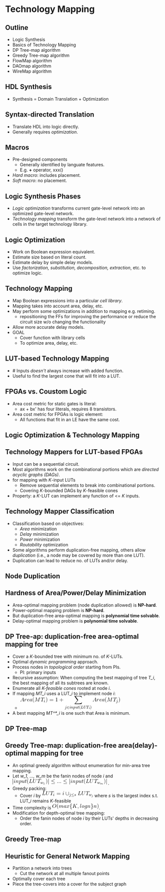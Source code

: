 # Technology Mapping

## Outline
* Logic Synthesis 
* Basics of Technology Mapping
* DP Tree-map algorithm
* Greedy Tree-map algorithm
* FlowMap algorithm
* DAOmap algorithm
* WireMap algorithm

## HDL Synthesis
* Synthesis = Domain Translation + Optimization

## Syntax-directed Translation
* Translate HDL into logic directly.
* Generally requires *optimization*.

## Macros
* Pre-designed components
	* Generally identified by languate features.
	* E.g. **+** operator, xxx()
* *Hard macro*: includes placement.
* *Soft macro*: no placement.

## Logic Synthesis Phases
* *Logic optimization* transforms current gate-level network into an optimized gate-level network.
* *Technology mapping* transform the gate-level network into a network of cells in the target technology library.

## Logic Optimization
* Work on Boolean expression equivalent.
* Estimate size based on literal count.
* Estimate delay by simple delay models.
* Use *factorization, substitution, decomposition, extraction*, etc. to optimize logic.

## Technology Mapping
* Map Boolean expressions into a particular *cell library*.
* Mapping takes into account area, delay, etc.
* May perform some optimizations in addition to mapping e.g. retiming.
	* repositioning the FFs for improving the performance or
reduce the circuit size w/o changing the functionality
* Allow more accurate delay models.
* GOAL
	* Cover function with library cells
	* To optimize area, delay, etc.

## LUT-based Technology Mapping
* \# Inputs *doesn't* always increase with added function.
* Useful to find the largest cone that will fit into a LUT.

## FPGAs vs. Coustom Logic
* Area cost metric for static gates is literal:
	* ax + bx' has four literals, requires 8 transistors.
* Area cost metric for FPGAs is logic element:
	* All functions that fit in an LE have the same cost.

## Logic Optimization & Technology Mapping

## Technology Mappers for LUT-based FPGAs
* Input can be a sequential circuit.
* Most algorithms work on the combinational portions which are *directed acyclic graphs (DAGs)*.
* for mapping with *K*-input LUTs
	* Remove sequential elements to break into combinational portions.
	* Covering *K*-bounded DAGs by *K*-feasible cones
* Property: a *K*-LUT can implement any function of <= *K* inputs.

## Technology Mapper Classification
* Classification based on objectives:
	* *Area* minimization
	* *Delay* minimization
	* *Power* minimization
	* *Routability* optimization
* Some algorithms perform duplication-free mapping, others allow *duplication* (i.e., a node may be covered by more than one LUT).
* Duplication can lead to reduce no. of LUTs and/or delay.

## Node Duplication

## Hardness of Area/Power/Delay Minimization
* Area-optimal mapping problem (node duplication allowed) is **NP-hard**.
* Power-optimal mapping problem is **NP-hard**.
* But duplication-free area-optimal mapping is **polynomial time solvable**.
* Delay-optimal mapping problem is **polynomial time solvable**.

## DP Tree-ap: duplication-free area-optimal mapping for tree
* Cover a *K*-bounded tree with minimum no. of *K*-LUTs.
* Optimal *dynamic programming* approach.
* Process nodes in *topological order* starting from PIs.
	* PI: primary inputs
* Recursive assumption: When computing the best mapping of tree *T_i*, the best mapping of
all its subtrees are known.
* Enumerate all *K-feasible cones* rooted at node *i*.
* If mapping *MT_i* uses a LUT_*i* to implement node *i*:
	* ![Alt Text](pg20_Chap10.gif)
* A best mapping *MT^\*_i* is one such that Area is minimum.

## DP Tree-map

## Greedy Tree-map: duplication-free area(delay)-optimal mapping for tree
* An optimal greedy algorithm without enumeration for min-area tree mapping.
* Let *w_1, ..., w_m* be the fanin nodes of node *i* and 
![Alt Text](pg22_Chap10.gif) .
* Greedy packing:
	* Cover *i* by ![Alt Text](pg22_Chap10_1.gif) where *s* is the
largest index s.t. LUT_*i* remains *K*-feasible
* Time complexity is ![Alt Text](pg22_Chap10_2.gif).
* Modification for depth-optimal tree mapping:
	* Order the fanin nodes of node *i* by their LUTs' depths in decreasing order.

## Greedy Tree-map

## Heuristic for General Network Mapping
* Partition a network into trees
	* Cut the network at all multiple fanout points
* Optimally cover each tree
* Piece the tree-covers into a cover for the subject graph
